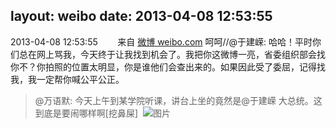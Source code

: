layout: weibo
date: 2013-04-08 12:53:55
---
<meta name="referrer" content="no-referrer" />

2013-04-08 12:53:55  &nbsp;&nbsp;&nbsp;&nbsp;&nbsp;&nbsp; 来自 <a href="http://weibo.com/" rel="nofollow">微博 weibo.com</a>
呵呵//@于建嵘: 哈哈！平时你们总在网上骂我，今天终于让我找到机会了。我把你这微博一亮，省委组织部会找你不？你拍照的位置太明显，你是谁他们会查出来的。如果因此受了委屈，记得找我，我一定帮你喊公平公正。
>  @万语默: 今天上午到某学院听课，讲台上坐的竟然是@于建嵘 大总统。这到底是要闹哪样啊[挖鼻屎] ​​​
>  ![图片](https://ww2.sinaimg.cn/large/4d705f61jw1e3hxkh79nbj.jpg)
